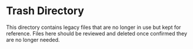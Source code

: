 # Trash Directory

This directory contains legacy files that are no longer in use but kept for reference.
Files here should be reviewed and deleted once confirmed they are no longer needed.
